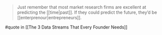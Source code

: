 > Just remember that most market research firms are excellent at predicting the [[time|past]]. If they could predict the future, they’d be [[enterprenour|entrepreneurs]].

#quote in [[The 3 Data Streams That Every Founder Needs]]